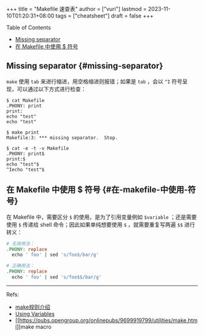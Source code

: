 +++
title = "Makefile 速查表"
author = ["vuri"]
lastmod = 2023-11-10T01:20:31+08:00
tags = ["cheatsheet"]
draft = false
+++

<div class="ox-hugo-toc toc">

<div class="heading">Table of Contents</div>

- [Missing separator](#missing-separator)
- [在 Makefile 中使用 $ 符号](#在-makefile-中使用-符号)

</div>
<!--endtoc-->


## Missing separator {#missing-separator}

`make` 使用 `tab` 来进行缩进，用空格缩进则报错；如果是 `tab` ，会以 `^I` 符号呈现，可以通过以下方式进行检查：

```shell
$ cat Makefile
.PHONY: print
print:
echo "test"
echo "test"

$ make print
Makefile:3: *** missing separator.  Stop.

$ cat -e -t -v Makefile
.PHONY: print$
print:$
echo "test"$
^Iecho "test"$
```


## 在 Makefile 中使用 $ 符号 {#在-makefile-中使用-符号}

在 Makefile 中，需要区分 `$` 的使用，是为了引用变量例如 `$variable` ；还是需要使用 `$` 传递给 shell 命令；因此如果单纯想要使用 `$` ，就需要重复写两遍 `$$` 进行转义：

```makefile
# 无效用法：
.PHONY: replace
  echo ' foo' | sed 's/foo$/bar/g'

# 正确用法：
.PHONY: replace
  echo ' foo' | sed 's/foo$$/bar/g'
```

---

Refs:

-   [make规则介绍](https://www.gnu.org/software/make/manual/make.html#Rule-Introduction)
-   [Using Variables](https://www.gnu.org/software/make/manual/make.html#Using-Variables)
-   [[<https://pubs.opengroup.org/onlinepubs/9699919799/utilities/make.html>][make macro
